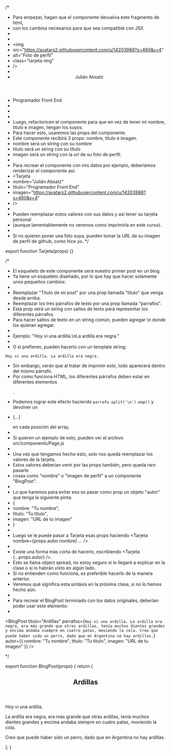 /\*

- Para empezar, hagan que el componente devuelva este fragmento de html,
- con los cambios necesarios para que sea compatible con JSX
-
- <div class="tarjeta">
- <img
- src="https://avatars2.githubusercontent.com/u/14203988?s=460&v=4"
- alt="Foto de perfil"
- class="tarjeta-img"
- />
- <div class="tarjeta-data">
- <header class="tarjeta-data-header">Julián Absatz</header>
- <span>Programador Front End</span>
- </div>
- </div>
-
- Luego, refactoricen el componente para que en vez de tener mi nombre, titulo e imagen, tengan los suyos.
- Para hacer esto, usaremos las props del componente.
- Este componente recibirá 3 props: nombre, titulo e imagen.
- nombre será un string con su nombre
- titulo será un string con su título
- imagen será un string con la url de su foto de perfil.
-
- Para recrear el componente con mis datos por ejemplo, deberíamos renderizar el componente así:
- <Tarjeta
- nombre="Julián Absatz"
- titulo="Programador Front End"
- imagen="https://avatars2.githubusercontent.com/u/14203988?s=460&v=4"
- />
-
- Pueden reemplazar estos valores con sus datos y así tener su tarjeta personal
- (aunque lamentablemente no veremos como imprimirla en este curso).
-
- Si no quieren poner una foto suya, pueden tomar la URL de su imagen de perfil de github, como hice yo.
  \*/

export function Tarjeta(props) {}

/\*

- El esqueleto de este componente será nuestro primer post en un blog.
- Ya tiene un esqueleto diseñado, por lo que hay que hacer solamente unos pequeños cambios:
-
- Reemplazar "Titulo de mi post" por una prop llamada "titulo" que venga desde arriba.
- Reemplazar los tres párrafos de texto por una prop llamada "parrafos".
- Esta prop será un string con saltos de texto para representar los diferentes párrafos.
- Para hacer saltos de texto en un string común, pueden agregar \n donde los quieran agregar.
-
- Ejemplo: "Hoy vi una ardilla.\nLa ardilla era negra."
-
- O si prefieren, pueden hacerlo con un template string:

`Hoy vi una ardilla.
La ardilla era negra.`

- Sin embargo, verán que al tratar de imprimir esto, todo aparecerá dentro del mismo párrafo.
- Por como funciona HTML, los diferentes párrafos deben estar en diferentes elementos <p>.
- Podemos lograr este efecto haciendo `parrafo.split('\n').map()` y devolver un
- <p className="post-paragraph">{...}</p> en cada posición del array.
-
- Si quieren un ejemplo de esto, pueden ver el archivo src/components/Page.js
-
- Una vez que tengamos hecho esto, solo nos queda reemplazar los valores de la tarjeta.
- Estos valores deberían venir por las props también, pero queda raro pasarle
- cosas como "nombre" o "imagen de perfil" a un componente "BlogPost".
-
- Lo que haremos para evitar eso es pasar como prop un objeto "autor" que tenga la siguiente pinta:
- {
- nombre: "Tu nombre",
- titulo: "Tu título",
- imagen: "URL de tu imagen"
- }
-
- Luego se le puede pasar a Tarjeta esas props haciendo <Tarjeta nombre={props.autor.nombre} ... />
-
- Existe una forma más corta de hacerlo, escribiendo <Tarjeta {...props.autor} />.
- Esto se llama object spread, no estoy seguro si lo llegaré a explicar en la clase o si lo habrán visto en algún lado.
- Si no entienden como funciona, es preferible hacerlo de la manera anterior.
- Veremos qué significa esta sintáxis en la próxima clase, si no lo hemos hecho aún.
-
- Para recrear el BlogPost terminado con los datos originales, deberían poder usar este elemento:
-

<BlogPost
titulo="Ardillas"
parrafos={`Hoy vi una ardilla.
La ardilla era negra, era más grande que otras ardillas, tenía muchos dientes grandes y encima andaba siempre en cuatro patas, moviendo la cola.
Creo que puede haber sido un perro, dado que en Argentina no hay ardillas.`}
autor={{
    nombre: "Tu nombre",
    titulo: "Tu título",
    imagen: "URL de tu imagen"
  }}
/>

\*/

export function BlogPost(props) {
return (
<article className="post">
<header className="post-header">
<h2 className="post-title">Ardillas</h2>
<Tarjeta nombre="Tu nombre" titulo="Tu titulo" imagen="URL de tu imagen" />
</header>
<p className="post-paragraph">Hoy vi una ardilla.</p>
<p className="post-paragraph">
La ardilla era negra, era más grande que otras ardillas, tenía muchos dientes grandes y
encima andaba siempre en cuatro patas, moviendo la cola.
</p>
<p className="post-paragraph">
Creo que puede haber sido un perro, dado que en Argentina no hay ardillas.
</p>
</article>
);
}
